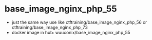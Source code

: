 # base_image_nginx_php_55
+ just the same way use like ctftraining/base_image_nginx_php_56 or ctftraining/base_image_nginx_php_73
+ docker image in hub: wuuconix/base_image_nginx_php_55 
